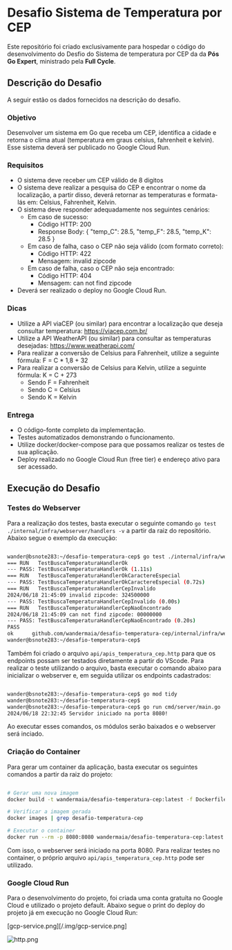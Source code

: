# Desafio Sistema de Temperatura por CEP

Este repositório foi criado exclusivamente para hospedar o código do desenvolvimento do Desfio do Sistema de temperatura por CEP da da **Pós Go Expert**, ministrado pela **Full Cycle**.

## Descrição do Desafio

A seguir estão os dados fornecidos na descrição do desafio.

### Objetivo

Desenvolver um sistema em Go que receba um CEP, identifica a cidade e retorna o clima atual (temperatura em graus celsius, fahrenheit e kelvin). Esse sistema deverá ser publicado no Google Cloud Run.

### Requisitos

- O sistema deve receber um CEP válido de 8 digitos
- O sistema deve realizar a pesquisa do CEP e encontrar o nome da localização, a partir disso, deverá retornar as temperaturas e formata-lás em: Celsius, Fahrenheit, Kelvin.
- O sistema deve responder adequadamente nos seguintes cenários:
    - Em caso de sucesso:
        - Código HTTP: 200
        - Response Body: { "temp_C": 28.5, "temp_F": 28.5, "temp_K": 28.5 }
    - Em caso de falha, caso o CEP não seja válido (com formato correto):
        - Código HTTP: 422
        - Mensagem: invalid zipcode
    - Em caso de falha, caso o CEP não seja encontrado:
        - Código HTTP: 404
        - Mensagem: can not find zipcode
- Deverá ser realizado o deploy no Google Cloud Run.

### Dicas

- Utilize a API viaCEP (ou similar) para encontrar a localização que deseja consultar temperatura: https://viacep.com.br/
- Utilize a API WeatherAPI (ou similar) para consultar as temperaturas desejadas: https://www.weatherapi.com/
- Para realizar a conversão de Celsius para Fahrenheit, utilize a seguinte fórmula: F = C * 1,8 + 32
- Para realizar a conversão de Celsius para Kelvin, utilize a seguinte fórmula: K = C + 273
    - Sendo F = Fahrenheit
    - Sendo C = Celsius
    - Sendo K = Kelvin

### Entrega

- O código-fonte completo da implementação.
- Testes automatizados demonstrando o funcionamento.
- Utilize docker/docker-compose para que possamos realizar os testes de sua aplicação.
- Deploy realizado no Google Cloud Run (free tier) e endereço ativo para ser acessado.


## Execução do Desafio

### Testes do Webserver

Para a realização dos testes, basta executar o seguinte comando `go test ./internal/infra/webserver/handlers -v` a partir da raiz do repositório. Abaixo segue o exemplo da execução:



```bash

wander@bsnote283:~/desafio-temperatura-cep$ go test ./internal/infra/webserver/handlers -v
=== RUN   TestBuscaTemperaturaHandlerOk
--- PASS: TestBuscaTemperaturaHandlerOk (1.11s)
=== RUN   TestBuscaTemperaturaHandlerOkCaractereEspecial
--- PASS: TestBuscaTemperaturaHandlerOkCaractereEspecial (0.72s)
=== RUN   TestBuscaTemperaturaHandlerCepInvalido
2024/06/18 21:45:09 invalid zipcode: 324500000
--- PASS: TestBuscaTemperaturaHandlerCepInvalido (0.00s)
=== RUN   TestBuscaTemperaturaHandlerCepNaoEncontrado
2024/06/18 21:45:09 can not find zipcode: 00000000
--- PASS: TestBuscaTemperaturaHandlerCepNaoEncontrado (0.20s)
PASS
ok  	github.com/wandermaia/desafio-temperatura-cep/internal/infra/webserver/handlers	(cached)
wander@bsnote283:~/desafio-temperatura-cep$ 


```

Também foi criado o arquivo `api/apis_temperatura_cep.http` para que os endpoints possam ser testados diretamente a partir do VScode. Para realizar o teste utilizando o arquivo, basta executar o comando abaixo para inicializar o webserver e, em seguida utilizar os endpoints cadastrados:


```bash

wander@bsnote283:~/desafio-temperatura-cep$ go mod tidy
wander@bsnote283:~/desafio-temperatura-cep$ 
wander@bsnote283:~/desafio-temperatura-cep$ go run cmd/server/main.go 
2024/06/18 22:32:45 Servidor iniciado na porta 8080!


```

Ao executar esses comandos, os módulos serão baixados e o webserver será inciado.


### Criação do Container


Para gerar um container da aplicação, basta executar os seguintes comandos a partir da raiz do projeto:


```bash

# Gerar uma nova imagem
docker build -t wandermaia/desafio-temperatura-cep:latest -f Dockerfile.prod .

# Verificar a imagem gerada
docker images | grep desafio-temperatura-cep

# Executar o container
docker run --rm -p 8080:8080 wandermaia/desafio-temperatura-cep:latest

```

Com isso, o webserver será iniciado na porta 8080. Para realizar testes no container, o próprio arquivo `api/apis_temperatura_cep.http` pode ser utilizado.


### Google Cloud Run


Para o desenvolvimento do projeto, foi criada uma conta gratuíta no Google Cloud e utilizado o projeto default. Abaixo segue o print do deploy do projeto já em execução no Google Cloud Run:


[gcp-service.png][/.img/gcp-service.png]

![http.png](/.img/http.png)






